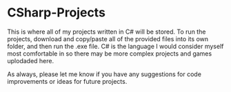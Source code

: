# CSharp-Projects

This is where all of my projects written in C# will be stored. To run the projects, download and copy/paste all of the provided files into its own folder, and then run the .exe file. C# is the language I would consider myself most comfortable in so there may be more complex projects and games uplodaded here.

As always, please let me know if you have any suggestions for code improvements or ideas for future projects.
